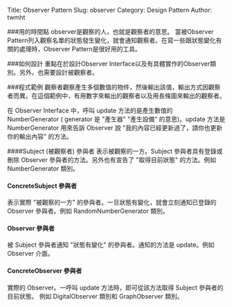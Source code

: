 Title: Observer Pattern
Slug: observer
Category: Design Pattern
Author: twmht

###用的時間點
observer是觀察的人，也就是觀察者的意思。
當被Observer Pattern列入觀察名單的狀態發生變化，就會通知觀察者。在寫一些跟狀態變化有關的處理時，Observer Pattern是很好用的工具。

###如何設計
重點在於設計Observer Interface以及有具體實作的Observer類別。另外，也需要設計被觀察者。

###程式範例
觀察者觀察產生多個數值的物件，然後輸出該值，輸出方式因觀察者而異。在這個範例中，有用數字來輸出的觀察者以及用長條圖來輸出的觀察者。

在 Observer Interface 中，呼叫 update 方法的是產生數值的 NumberGenerator ( generator 是 "產生器" "產生設備" 的意思)。update 方法是 NumberGenerator 用來告訴 Observer 說 "我的內容已經更新過了，請你也更新你的輸出內容" 的方法。


<script src="https://gist.github.com/twmht/3fd90157d2327707922e.js"></script>

####Subject (被觀察者) 參與者
表示被觀察的一方。Subject 參與者具有登錄或刪除 Observer 參與者的方法。另外也有宣告了 "取得目前狀態" 的方法。例如 NumberGenerator 類別。
#### ConcreteSubject 參與者
表示實際 "被觀察的一方" 的參與者。一旦狀態有變化，就會立刻通知已登錄的 Observer 參與者。例如 RandomNumberGenerator 類別。
#### Observer 參與者
被 Subject 參與者通知 "狀態有變化" 的參與者。通知的方法是 update。例如 Observer 介面。
#### ConcreteObserver 參與者
實際的 Observer。一呼叫 update 方法時，即可從該方法取得 Subject 參與者的目前狀態。 例如 DigitalObserver 類別和 GraphObserver 類別。
